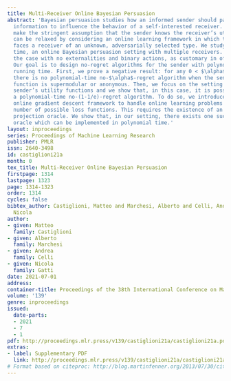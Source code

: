 ```yaml
---
title: Multi-Receiver Online Bayesian Persuasion
abstract: 'Bayesian persuasion studies how an informed sender should partially disclose
  information to influence the behavior of a self-interested receiver. Classical models
  make the stringent assumption that the sender knows the receiver’s utility. This
  can be relaxed by considering an online learning framework in which the sender repeatedly
  faces a receiver of an unknown, adversarially selected type. We study, for the first
  time, an online Bayesian persuasion setting with multiple receivers. We focus on
  the case with no externalities and binary actions, as customary in offline models.
  Our goal is to design no-regret algorithms for the sender with polynomial per-iteration
  running time. First, we prove a negative result: for any 0 < $\alpha$ $\leq$ 1,
  there is no polynomial-time no-$\alpha$-regret algorithm when the sender’s utility
  function is supermodular or anonymous. Then, we focus on the setting of submodular
  sender’s utility functions and we show that, in this case, it is possible to design
  a polynomial-time no-(1-1/e)-regret algorithm. To do so, we introduce a general
  online gradient descent framework to handle online learning problems with a finite
  number of possible loss functions. This requires the existence of an approximate
  projection oracle. We show that, in our setting, there exists one such projection
  oracle which can be implemented in polynomial time.'
layout: inproceedings
series: Proceedings of Machine Learning Research
publisher: PMLR
issn: 2640-3498
id: castiglioni21a
month: 0
tex_title: Multi-Receiver Online Bayesian Persuasion
firstpage: 1314
lastpage: 1323
page: 1314-1323
order: 1314
cycles: false
bibtex_author: Castiglioni, Matteo and Marchesi, Alberto and Celli, Andrea and Gatti,
  Nicola
author:
- given: Matteo
  family: Castiglioni
- given: Alberto
  family: Marchesi
- given: Andrea
  family: Celli
- given: Nicola
  family: Gatti
date: 2021-07-01
address:
container-title: Proceedings of the 38th International Conference on Machine Learning
volume: '139'
genre: inproceedings
issued:
  date-parts:
  - 2021
  - 7
  - 1
pdf: http://proceedings.mlr.press/v139/castiglioni21a/castiglioni21a.pdf
extras:
- label: Supplementary PDF
  link: http://proceedings.mlr.press/v139/castiglioni21a/castiglioni21a-supp.pdf
# Format based on citeproc: http://blog.martinfenner.org/2013/07/30/citeproc-yaml-for-bibliographies/
---
```

